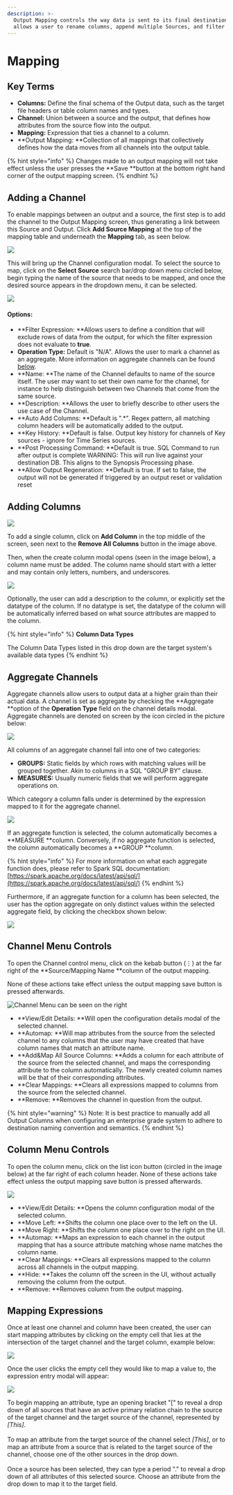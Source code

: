 ```yaml
---
description: >-
  Output Mapping controls the way data is sent to its final destination. It
  allows a user to rename columns, append multiple Sources, and filter data.
---
```


# Mapping

## Key Terms&#x20;

* **Columns:** Define the final schema of the Output data, such as the target file headers or table column names and types.
* **Channel:** Union between a source and the output, that defines how attributes from the source flow into the output.
* **Mapping:** Expression that ties a channel to a column.
* **Output Mapping: **Collection of all mappings that collectively defines how the data moves from all channels into the output table.

{% hint style="info" %}
Changes made to an output mapping will not take effect unless the user presses the **Save **button at the bottom right hand corner of the output mapping screen.
{% endhint %}

## Adding a Channel

To enable mappings between an output and a source, the first step is to add the channel to the Output Mapping screen, thus generating a link between this Source and Output. Click **Add Source Mapping** at the top of the mapping table and underneath the **Mapping** tab, as seen below.

![](<../../.gitbook/assets/addoutputsource (1).png>)

This will bring up the Channel configuration modal. To select the source to map, click on the **Select Source** search bar/drop down menu circled below, begin typing the name of the source that needs to be mapped, and once the desired source appears in the dropdown menu, it can be selected.

![](../../.gitbook/assets/selectmappingsource.png)

#### Options:&#x20;

* **Filter Expression: **Allows users to define a condition that will exclude rows of data from the output, for which the filter expression does not evaluate to **true**.
* **Operation Type:** Default is "N/A". Allows the user to mark a channel as an aggregate. More information on aggregate channels can be found [below](output-mapping.md#aggregate-channels).
* **Name: **The name of the Channel defaults to name of the source itself. The user may want to set their own name for the channel, for instance to help distinguish between two Channels that come from the same source.
* **Description: **Allows the user to briefly describe to other users the use case of the Channel.
* **Auto Add Columns: **Default is ".\*". Regex pattern, all matching column headers will be automatically added to the output.
* **Key History: **Default is false. Output key history for channels of Key sources - ignore for Time Series sources.
* **Post Processing Command: **Default is true. SQL Command to run after output is complete WARNING: This will run live against your destination DB. This aligns to the Synopsis Processing phase.
* **Allow Output Regeneration: **Default is true. If set to false, the output will not be generated if triggered by an output reset or validation reset

## Adding Columns

![](../../.gitbook/assets/addoutputsource.png)

To add a single column, click on **Add Column** in the top middle of the screen, seen next to the **Remove All Columns** button in the image above.

Then, when the create column modal opens (seen in the image below), a column name must be added. The column name should start with a letter and may contain only letters, numbers, and underscores.

![](<../../.gitbook/assets/image (265).png>)

Optionally, the user can add a description to the column, or explicitly set the datatype of the column. If no datatype is set, the datatype of the column will be automatically inferred based on what source attributes are mapped to the column.

{% hint style="info" %}
**Column Data Types**

The Column Data Types listed in this drop down are the target system's available data types
{% endhint %}

## Aggregate Channels

Aggregate channels allow users to output data at a higher grain than their actual data. A channel is set as aggregate by checking the **Aggregate **option of the **Operation Type** field on the channel details modal. Aggregate channels are denoted on screen by the icon circled in the picture below:

![](../../.gitbook/assets/aggregateicon.png)

&#x20;All columns of an aggregate channel fall into one of two categories:

* **GROUPS:** Static fields by which rows with matching values will be grouped together. Akin to columns in a SQL "GROUP BY" clause.
* **MEASURES:** Usually numeric fields that we will perform aggregate operations on.

Which category a column falls under is determined by the expression mapped to it for the aggregate channel.

![](../../.gitbook/assets/aggregateexpression.png)

If an aggregate function is selected, the column automatically becomes a **MEASURE **column. Conversely, if no aggregate function is selected, the column automatically becomes a **GROUP **column.

{% hint style="info" %}
For more information on what each aggregate function does, please refer to Spark SQL documentation: [https://spark.apache.org/docs/latest/api/sql/](https://spark.apache.org/docs/latest/api/sql/)
{% endhint %}

Furthermore, if an aggregate function for a column has been selected, the user has the option aggregate on only distinct values within the selected aggregate field, by clicking the checkbox shown below:

![](../../.gitbook/assets/distinctcheckbox.png)

## Channel Menu Controls

To open the Channel control menu, click on the kebab button (⋮) at the far right of the **Source/Mapping Name **column of the output mapping.&#x20;

None of these actions take effect unless the output mapping save button is pressed afterwards.

![Channel Menu can be seen on the right](<../../.gitbook/assets/image (270).png>)

* **View/Edit Details: **Will open the configuration details modal of the selected channel.
* **Automap: **Will map attributes from the source from the selected channel to any columns that the user may have created that have column names that match an attribute name.
* **Add\&Map All Source Columns: **Adds a column for each attribute of the source from the selected channel, and maps the corresponding attribute to the column automatically. The newly created column names will be that of their corresponding attributes.
* **Clear Mappings: **Clears all expressions mapped to columns from the source from the selected channel.
* **Remove: **Removes the channel in question from the output.

{% hint style="warning" %}
Note: It is best practice to manually add all Output Columns when configuring an enterprise grade system to adhere to destination naming convention and semantics.
{% endhint %}

## Column Menu Controls

To open the column menu, click on the list icon button (circled in the image below) at the far right of each column header. None of these actions take effect unless the output mapping save button is pressed afterwards.

![](../../.gitbook/assets/columnmenu.png)

* **View/Edit Details: **Opens the column configuration modal of the selected column.
* **Move Left: **Shifts the column one place over to the left on the UI.
* **Move Right: **Shifts the column one place over to the right on the UI.
* **Automap: **Maps an expression to each channel in the output mapping that has a source attribute matching whose name matches the column name.
* **Clear Mappings: **Clears all expressions mapped to the column across all channels in the output mapping.
* **Hide: **Takes the column off the screen in the UI, without actually removing the column from the output.
* **Remove: **Removes column from the output mapping.

## Mapping Expressions

Once at least one channel and column have been created, the user can start mapping attributes by clicking on the empty cell that lies at the intersection of the target channel and the target column, example below:

![](../../.gitbook/assets/enteringexpression.png)

Once the user clicks the empty cell they would like to map a value to, the expression entry modal will appear:

![](<../../.gitbook/assets/image (264).png>)

To begin mapping an attribute, type an opening bracket "\[" to reveal a drop down of all sources that have an active primary relation chain to the source of the target channel and the target source of the channel, represented by _\[This]_. \
\
To map an attribute from the target source of the channel select _\[This]_, or to map an attribute from a source that is related to the target source of the channel, choose one of the other sources in the drop down.\
\
Once a source has been selected, they can type a period "." to reveal a drop down of all attributes of this selected source. Choose an attribute from the drop down to map it to the target field.
